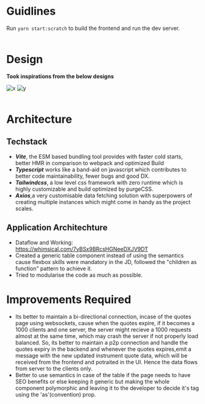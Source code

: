# Guidlines

Run `yarn start:scratch` to build the frontend and run the dev server.
<br />
<br />

# Design

<b>Took inspirations from the below designs</b>

![x](https://cdn.dribbble.com/users/268582/screenshots/19835281/media/dc80f1209beb1716a0d1ba363dd36588.png?compress=1&resize=1600x1200&vertical=top)
![y](https://cdn.dribbble.com/users/209146/screenshots/15739263/media/3f3a541b206c67346a43cf849fb506e1.jpg?compress=1&resize=1600x1200&vertical=top)
<br />
<br />

# Architecture

## Techstack

- <i><b>Vite</b></i>, the ESM based bundling tool provides with faster cold starts, better HMR in comparison to webpack and optimized Build <br />
- <i><b>Typescript</b></i> works like a band-aid on javascript which contributes to better code maintainability, fewer bugs and good DX.<br />
- <i><b>Tailwindcss</b></i>, a low level css framework with zero runtime which is highly customizable and build optimized by purgeCSS.<br />
- <i><b>Axios</b></i>,a very customisable data fetching solution with superpowers of creating multiple instances which might come in handy as the project scales.<br />

## Application Architechture

- Dataflow and Working: https://whimsical.com/7yBSx9BRcsHGNeeDXJV9DT
- Created a generic table component instead of using the semantics cause flexbox skills were mandatory in the JD, followed the "children as function" pattern to achieve it.
- Tried to modularise the code as much as possible.

# Improvements Required

- Its better to maintain a bi-directional connection, incase of the quotes page using websockets, cause when the quotes expire, if it becomes a 1000 clients and one server, the server might recieve a 1000 requests almost at the same time, which may crash the server if not properly load balanced. So, its better to maintain a p2p connection and handle the quotes expiry in the backend and whenever the quotes expires,emit a message with the new updated instrument quote data, which will be received from the frontend and potraited in the UI. Hence the data flows from server to the clients only.
- Better to use semantics in case of the table if the page needs to have SEO benefits or else keeping it generic but making the whole component polymorphic and leaving it to the developer to decide it's tag using the 'as'(convention) prop.
